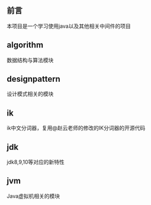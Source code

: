 ## 前言
本项目是一个学习使用java以及其他相关中间件的项目

## algorithm
数据结构与算法模块

## designpattern
设计模式相关的模块

## ik
ik中文分词器，复用@赵云老师的修改的IK分词器的开源代码
## jdk
jdk8,9,10等对应的新特性
## jvm
Java虚拟机相关的模块

